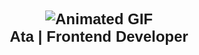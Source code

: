 <!DOCTYPE html>
<html lang="en">
<head>
  <meta charset="UTF-8">
  <meta name="viewport" content="width=device-width, initial-scale=1.0">
  <title>Your Title</title>
  <style>
    h1 {
      font-family: 'YourFontName', sans-serif; /* Replace 'YourFontName' with the desired font */
      font-size: 24px; /* Adjust size as needed */
    }
  </style>
</head>
<body>
  <h1 align="center">
    <img src="https://images-wixmp-ed30a86b8c4ca887773594c2.wixmp.com/f/6441b2f1-1c19-48ad-95bf-ceb5f7c3ca20/dgecdyi-c2ecff1d-517c-4e8a-9de2-d54a8748f89a.gif?token=eyJ0eXAiOiJKV1QiLCJhbGciOiJIUzI1NiJ9.eyJzdWIiOiJ1cm46YXBwOjdlMGQxODg5ODIyNjQzNzNhNWYwZDQxNWVhMGQyNmUwIiwiaXNzIjoidXJuOmFwcDo3ZTBkMTg4OTgyMjY0MzczYTVmMGQ0MTVlYTBkMjZlMCIsIm9iaiI6W1t7InBhdGgiOiJcL2ZcLzY0NDFiMmYxLTFjMTktNDhhZC05NWJmLWNlYjVmN2MzY2EyMFwvZGdlY2R5aS1jMmVjZmYxZC01MTdjLTRlOGEtOWRlMi1kNTRhODc0OGY4OWEuZ2lmIn1dXSwiYXVkIjpbInVybjpzZXJ2aWNlOmZpbGUuZG93bmxvYWQiXX0.sf9RI9Rscx7HCTySqsKdmK1BJMF9CvJ6xLmT55xtIc8" alt="Animated GIF" />
    <br />
    Ata | Frontend Developer
  </h1>
</body>
</html>
